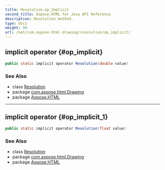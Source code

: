 ```yaml
---
title: Resolution.op_Implicit
second_title: Aspose.HTML for Java API Reference
description: Resolution method. 
type: docs
weight: 50
url: /net/com.aspose.html.drawing/resolution/op_implicit/
---
```

## implicit operator {#op_implicit}

```java
public static implicit operator Resolution(double value)
```

### See Also

* class [Resolution](../)
* package [com.aspose.html.Drawing](../../resolution/)
* package [Aspose.HTML](../../../)

---

## implicit operator {#op_implicit_1}

```java
public static implicit operator Resolution(float value)
```

### See Also

* class [Resolution](../)
* package [com.aspose.html.Drawing](../../resolution/)
* package [Aspose.HTML](../../../)
